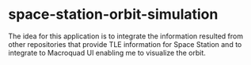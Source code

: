 # space-station-orbit-simulation
The idea for this application is to integrate the information resulted from other repositories that provide TLE information for Space Station and to integrate to Macroquad UI enabling me to visualize the orbit.
